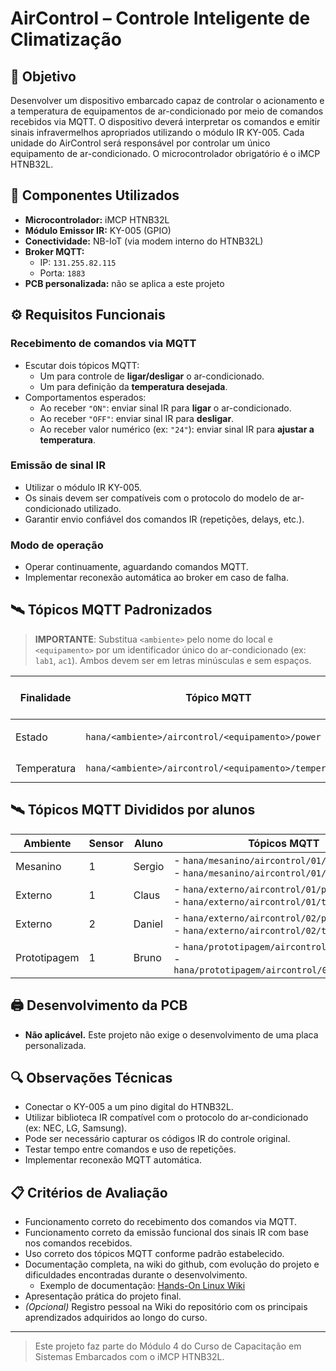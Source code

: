 # AirControl – Controle Inteligente de Climatização

## 🎯 Objetivo

Desenvolver um dispositivo embarcado capaz de controlar o acionamento e a temperatura de equipamentos de ar-condicionado por meio de comandos recebidos via MQTT. O dispositivo deverá interpretar os comandos e emitir sinais infravermelhos apropriados utilizando o módulo IR KY-005. Cada unidade do AirControl será responsável por controlar um único equipamento de ar-condicionado. O microcontrolador obrigatório é o iMCP HTNB32L.

## 🧰 Componentes Utilizados

- **Microcontrolador:** iMCP HTNB32L  
- **Módulo Emissor IR:** KY-005 (GPIO)  
- **Conectividade:** NB-IoT (via modem interno do HTNB32L)  
- **Broker MQTT:**  
  - IP: `131.255.82.115`  
  - Porta: `1883`  
- **PCB personalizada:** não se aplica a este projeto

## ⚙️ Requisitos Funcionais

### Recebimento de comandos via MQTT

- Escutar dois tópicos MQTT:
  - Um para controle de **ligar/desligar** o ar-condicionado.
  - Um para definição da **temperatura desejada**.
- Comportamentos esperados:
  - Ao receber `"ON"`: enviar sinal IR para **ligar** o ar-condicionado.
  - Ao receber `"OFF"`: enviar sinal IR para **desligar**.
  - Ao receber valor numérico (ex: `"24"`): enviar sinal IR para **ajustar a temperatura**.

### Emissão de sinal IR

- Utilizar o módulo IR KY-005.
- Os sinais devem ser compatíveis com o protocolo do modelo de ar-condicionado utilizado.
- Garantir envio confiável dos comandos IR (repetições, delays, etc.).

### Modo de operação

- Operar continuamente, aguardando comandos MQTT.
- Implementar reconexão automática ao broker em caso de falha.

## 🛰️ Tópicos MQTT Padronizados

> **IMPORTANTE**: Substitua `<ambiente>` pelo nome do local e `<equipamento>` por um identificador único do ar-condicionado (ex: `lab1`, `ac1`). Ambos devem ser em letras minúsculas e sem espaços.

| Finalidade   | Tópico MQTT                                         | Direção   | Tipo de dado     |
|--------------|------------------------------------------------------|-----------|------------------|
| Estado       | `hana/<ambiente>/aircontrol/<equipamento>/power`    | Assinatura | `"ON"` / `"OFF"` |
| Temperatura  | `hana/<ambiente>/aircontrol/<equipamento>/temperature` | Assinatura | `"22"`, `"24"`    |


## 🛰️ Tópicos MQTT Divididos por alunos

| Ambiente      | Sensor | Aluno   | Tópicos MQTT                                                                 |
|---------------|--------|---------|------------------------------------------------------------------------------|
| Mesanino      | 1      | Sergio  | - `hana/mesanino/aircontrol/01/power`<br>- `hana/mesanino/aircontrol/01/temperature` |
| Externo       | 1      | Claus   | - `hana/externo/aircontrol/01/power`<br>- `hana/externo/aircontrol/01/temperature` |
| Externo       | 2      | Daniel  | - `hana/externo/aircontrol/02/power`<br>- `hana/externo/aircontrol/02/temperature` |
| Prototipagem  | 1      | Bruno   | - `hana/prototipagem/aircontrol/01/power`<br>- `hana/prototipagem/aircontrol/01/temperature` |



## 🖨️ Desenvolvimento da PCB

- **Não aplicável.** Este projeto não exige o desenvolvimento de uma placa personalizada.

## 🔍 Observações Técnicas

- Conectar o KY-005 a um pino digital do HTNB32L.
- Utilizar biblioteca IR compatível com o protocolo do ar-condicionado (ex: NEC, LG, Samsung).
- Pode ser necessário capturar os códigos IR do controle original.
- Testar tempo entre comandos e uso de repetições.
- Implementar reconexão MQTT automática.

## 📋 Critérios de Avaliação

- Funcionamento correto do recebimento dos comandos via MQTT.
- Funcionamento correto da emissão funcional dos sinais IR com base nos comandos recebidos.
- Uso correto dos tópicos MQTT conforme padrão estabelecido.
- Documentação completa, na wiki do github, com evolução do projeto e dificuldades encontradas durante o desenvolvimento.  
  - Exemplo de documentação: [Hands-On Linux Wiki](https://github.com/rafaelfacioni/Hands-On-Linux/wiki)  
- Apresentação prática do projeto final.
- *(Opcional)* Registro pessoal na Wiki do repositório com os principais aprendizados adquiridos ao longo do curso.

---

> Este projeto faz parte do Módulo 4 do Curso de Capacitação em Sistemas Embarcados com o iMCP HTNB32L.
